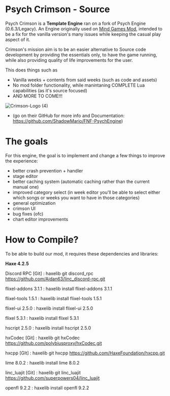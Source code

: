 # Psych Crimson - Source
Psych Crimson is a **Template Engine** ran on a fork of Psych Engine (0.6.3/Legacy). An Engine originally used on [Mind Games Mod](https://gamebanana.com/mods/301107), intended to be a fix for the vanilla version's many issues while keeping the casual play aspect of it. 

Crimson's mission aim is to be an easier alternative to Source code development by providing the essentials only, to have the game running, while also providing quality of life improvements for the user.

This does things such as
- Vanilla weeks + contents from said weeks (such as code and assets)
- No mod folder functionality, while manintaning COMPLETE Lua capabilities (as it's source focused)
- AND MORE TO COME!!!

![Crimson-Logo (4)](https://github.com/Fazzoc/PsychCrimson/assets/87571200/bd341f11-1921-4d2f-ad8f-b939265b8103)

* (go on their GitHub for more info and Documentation: https://github.com/ShadowMario/FNF-PsychEngine)

# The goals
For this engine, the goal is to implement and change a few things to improve the experience:

- better crash prevention + handler
- stage editor
- better caching system (automatic caching rather than the current manual one)
- improved category select (in week editor you'll be able to select either which songs or weeks you want to have in those categories) 
- general optimization
- crimson UI
- bug fixes (ofc) 
- chart editor improvements 

# How to Compile?

To be able to build our mod, it requires these dependencies and libraries:

**Haxe 4.2.5**

Discord RPC [Git] : haxelib git discord_rpc https://github.com/Aidan63/linc_discord-rpc.git

flixel-addons 3.1.1 : haxelib install flixel-addons 3.1.1

flixel-tools 1.5.1 : haxelib install flixel-tools 1.5.1

flixel-ui 2.5.0 : haxelib install flixel-ui 2.5.0

flixel 5.3.1 : haxelib install flixel 5.3.1

hscript 2.5.0 : haxelib install hscript 2.5.0

hxCodec [Git] : haxelib git hxCodec https://github.com/polybiusproxy/hxCodec.git

hxcpp [GIt] : haxelib git hxcpp https://github.com/HaxeFoundation/hxcpp.git

lime 8.0.2 : haxelib install lime 8.0.2

linc_luajit [Git] : haxelib git linc_luajit https://github.com/superpowers04/linc_luajit

openfl 9.2.2 : haxelib install openfl 9.2.2

